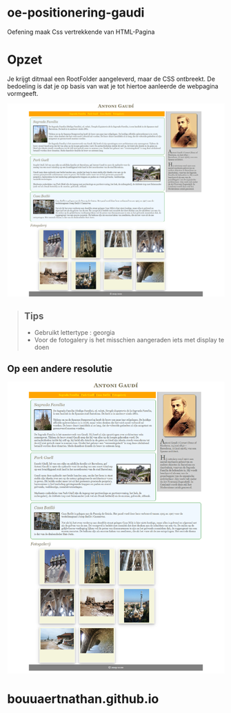 # oe-positionering-gaudi
Oefening maak Css vertrekkende van HTML-Pagina

# Opzet
Je krijgt ditmaal een RootFolder aangeleverd, maar de CSS ontbreekt. De bedoeling is dat je op basis van wat je tot hiertoe aanleerde de webpagina vormgeeft.

![Einduitwerking](img/GaudiView1.png)



> ## Tips
> - Gebruikt lettertype : georgia
> - Voor de fotogalery is het misschien aangeraden iets met display te doen

## Op een andere resolutie
![Einduitwerking-res](img/GaudiView2.png)
# bouuaertnathan.github.io
